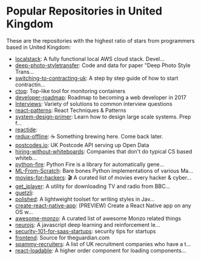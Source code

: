 # Popular Repositories in United Kingdom

These are the repositories with the highest ratio of stars from programmers based in United Kingdom:

- [localstack](https://github.com/atlassian/localstack): A fully functional local AWS cloud stack. Devel...
- [deep-photo-styletransfer](https://github.com/luanfujun/deep-photo-styletransfer): Code and data for paper "Deep Photo Style Trans...
- [switching-to-contracting-uk](https://github.com/tadast/switching-to-contracting-uk): A step by step guide of how to start contractin...
- [ctop](https://github.com/bcicen/ctop): Top-like tool for monitoring containers
- [developer-roadmap](https://github.com/kamranahmedse/developer-roadmap): Roadmap to becoming a web developer in 2017
- [Interviews](https://github.com/kdn251/Interviews): Variety of solutions to common interview questions
- [react-patterns](https://github.com/vasanthk/react-patterns): React Techniques & Patterns 
- [system-design-primer](https://github.com/donnemartin/system-design-primer): Learn how to design large scale systems. Prep f...
- [reactide](https://github.com/reactide/reactide): 
- [redux-offline](https://github.com/jevakallio/redux-offline): :coffee: Something brewing here. Come back later.
- [postcodes.io](https://github.com/ideal-postcodes/postcodes.io): UK Postcode API serving up Open Data
- [hiring-without-whiteboards](https://github.com/poteto/hiring-without-whiteboards): Companies that don't do typical CS based whiteb...
- [python-fire](https://github.com/google/python-fire): Python Fire is a library for automatically gene...
- [ML-From-Scratch](https://github.com/eriklindernoren/ML-From-Scratch): Bare bones Python implementations of various Ma...
- [movies-for-hackers](https://github.com/k4m4/movies-for-hackers): 🎬 A curated list of movies every hacker & cyber...
- [get_iplayer](https://github.com/get-iplayer/get_iplayer): A utility for downloading TV and radio from BBC...
- [guetzli](https://github.com/google/guetzli): 
- [polished](https://github.com/styled-components/polished): A lightweight toolset for writing styles in Jav...
- [create-react-native-app](https://github.com/react-community/create-react-native-app): (PREVIEW) Create a React Native app on any OS w...
- [awesome-monzo](https://github.com/rdingwall/awesome-monzo): A curated list of awesome Monzo related things
- [neurojs](https://github.com/janhuenermann/neurojs): A javascript deep learning and reinforcement le...
- [security-101-for-saas-startups](https://github.com/forter/security-101-for-saas-startups): security tips for startups
- [frontend](https://github.com/guardian/frontend): Source for theguardian.com
- [spammy-recruiters](https://github.com/drcongo/spammy-recruiters): A list of UK recruitment companies who have a t...
- [react-loadable](https://github.com/thejameskyle/react-loadable): A higher order component for loading components...
